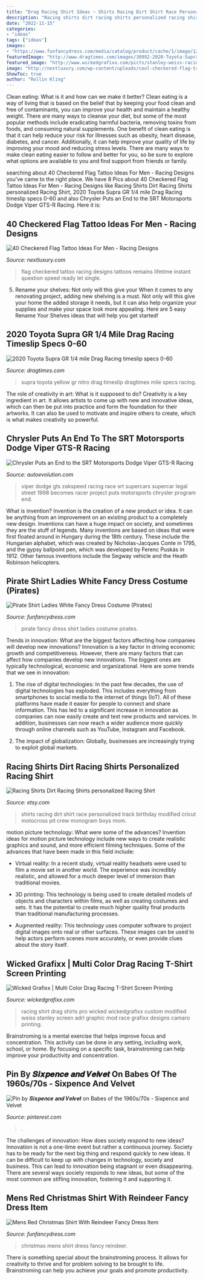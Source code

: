 ```yaml
---
title: "Drag Racing Shirt Ideas ~ Shirts Racing Dirt Shirt Race Personalized Track Birthday Modified Cricut Motocross Pit Crew Monogram Boys Mom"
description: "Racing shirts dirt racing shirts personalized racing shirt"
date: "2022-11-15"
categories:
- "ideas"
tags: ["ideas"]
images:
- "https://www.funfancydress.com/media/catalog/product/cache/1/image/1200x/040ec09b1e35df139433887a97daa66f/4/1/4181B_b.jpg"
featuredImage: "http://www.dragtimes.com/images/30992-2020-Toyota-Supra.jpg"
featured_image: "http://www.wickedgrafixx.com/picts/stanley-weiss-racing-adrl-camaro-pro-mod-drag-racing-t-shirts-t.jpg"
image: "http://nextluxury.com/wp-content/uploads/cool-checkered-flag-tattoos-for-men.jpg"
ShowToc: true
author: "Rollin Kling"
---
```



Clean eating: What is it and how can we make it better?
Clean eating is a way of living that is based on the belief that by keeping your food clean and free of contaminants, you can improve your health and maintain a healthy weight. There are many ways to cleanse your diet, but some of the most popular methods include eradicating harmful bacteria, removing toxins from foods, and consuming natural supplements.
One benefit of clean eating is that it can help reduce your risk for illnesses such as obesity, heart disease, diabetes, and cancer. Additionally, it can help improve your quality of life by improving your mood and reducing stress levels. There are many ways to make clean eating easier to follow and better for you, so be sure to explore what options are available to you and find support from friends or family.

	

		
searching about 40 Checkered Flag Tattoo Ideas For Men - Racing Designs you've came to the right place. We have 8 Pics about 40 Checkered Flag Tattoo Ideas For Men - Racing Designs like Racing Shirts Dirt Racing Shirts personalized Racing Shirt, 2020 Toyota Supra GR 1/4 mile Drag Racing timeslip specs 0-60 and also Chrysler Puts an End to the SRT Motorsports Dodge Viper GTS-R Racing. Here it is:
		
    
## 40 Checkered Flag Tattoo Ideas For Men - Racing Designs

<img loading=lazy src="http://nextluxury.com/wp-content/uploads/cool-checkered-flag-tattoos-for-men.jpg" onerror="this.onerror=null;this.src='https://tse2.mm.bing.net/th?id=OIP.eX_BScVt-Jfg9s90N-EeFwHaHa&amp;pid=15.1';" alt="40 Checkered Flag Tattoo Ideas For Men - Racing Designs">

_Source: nextluxury.com_

>flag checkered tattoo racing designs tattoos remains lifetime instant question speed ready let single. 

	

5. Rename your shelves: Not only will this give your
When it comes to any renovating project, adding new shelving is a must. Not only will this give your home the added storage it needs, but it can also help organize your supplies and make your space look more appealing. Here are 5 easy Rename Your Shelves ideas that will help you get started!

    
## 2020 Toyota Supra GR 1/4 Mile Drag Racing Timeslip Specs 0-60

<img loading=lazy src="http://www.dragtimes.com/images/30992-2020-Toyota-Supra.jpg" onerror="this.onerror=null;this.src='https://tse1.mm.bing.net/th?id=OIP.I9M3ep-qYuNbvntv3TR1xQHaFj&amp;pid=15.1';" alt="2020 Toyota Supra GR 1/4 mile Drag Racing timeslip specs 0-60">

_Source: dragtimes.com_

>supra toyota yellow gr nitro drag timeslip dragtimes mile specs racing. 

	

The role of creativity in art: What is it supposed to do?
Creativity is a key ingredient in art. It allows artists to come up with new and innovative ideas, which can then be put into practice and form the foundation for their artworks. It can also be used to motivate and inspire others to create, which is what makes creativity so powerful.

    
## Chrysler Puts An End To The SRT Motorsports Dodge Viper GTS-R Racing

<img loading=lazy src="http://s1.cdn.autoevolution.com/images/news/gallery/dodge-viper-gts-r-racer-becomes-street-legal-project-photo-gallery_5.jpg" onerror="this.onerror=null;this.src='https://tse3.mm.bing.net/th?id=OIP.WC4uIELbdjFyK2_GSQd3CwHaE8&amp;pid=15.1';" alt="Chrysler Puts an End to the SRT Motorsports Dodge Viper GTS-R Racing">

_Source: autoevolution.com_

>viper dodge gts zakspeed racing race srt supercars supercar legal street 1998 becomes racer project puts motorsports chrysler program end. 

	

What is invention?
Invention is the creation of a new product or idea. It can be anything from an improvement on an existing product to a completely new design. Inventions can have a huge impact on society, and sometimes they are the stuff of legends.
Many inventions are based on ideas that were first floated around in Hungary during the 18th century. These include the Hungarian alphabet, which was created by Nicholas-Jacques Conte in 1795, and the gypsy ballpoint pen, which was developed by Ferenc Puskás in 1912. Other famous inventions include the Segway vehicle and the Heath Robinson helicopters.

    
## Pirate Shirt Ladies White Fancy Dress Costume (Pirates)

<img loading=lazy src="https://www.funfancydress.com/media/catalog/product/cache/1/image/1200x/040ec09b1e35df139433887a97daa66f/4/1/4181B_b.jpg" onerror="this.onerror=null;this.src='https://tse3.mm.bing.net/th?id=OIP.E5tHnR-QIPjaryK8DUQ-eAHaIO&amp;pid=15.1';" alt="Pirate Shirt Ladies White Fancy Dress Costume (Pirates)">

_Source: funfancydress.com_

>pirate fancy dress shirt ladies costume pirates. 

	

Trends in innovation: What are the biggest factors affecting how companies will develop new innovations?
Innovation is a key factor in driving economic growth and competitiveness. However, there are many factors that can affect how companies develop new innovations. The biggest ones are typically technological, economic and organizational. Here are some trends that we see in innovation:
1. The rise of digital technologies: In the past few decades, the use of digital technologies has exploded. This includes everything from smartphones to social media to the internet of things (IoT). All of these platforms have made it easier for people to connect and share information. This has led to a significant increase in innovation as companies can now easily create and test new products and services. In addition, businesses can now reach a wider audience more quickly through online channels such as YouTube, Instagram and Facebook.

2. The impact of globalization: Globally, businesses are increasingly trying to exploit global markets.

    
## Racing Shirts Dirt Racing Shirts Personalized Racing Shirt

<img loading=lazy src="https://img.etsystatic.com/il/39302c/1021697969/il_570xN.1021697969_rgvd.jpg?version=0" onerror="this.onerror=null;this.src='https://tse1.mm.bing.net/th?id=OIP.vvvkU7Bk5y2QuB3z2Ggj9AHaLH&amp;pid=15.1';" alt="Racing Shirts Dirt Racing Shirts personalized Racing Shirt">

_Source: etsy.com_

>shirts racing dirt shirt race personalized track birthday modified cricut motocross pit crew monogram boys mom. 

	

motion picture technology: What were some of the advances?
Invention ideas for motion picture technology include new ways to create realistic graphics and sound, and more efficient filming techniques. Some of the advances that have been made in this field include: 
- Virtual reality: In a recent study, virtual reality headsets were used to film a movie set in another world. The experience was incredibly realistic, and allowed for a much deeper level of immersion than traditional movies. 

- 3D printing: This technology is being used to create detailed models of objects and characters within films, as well as creating costumes and sets. It has the potential to create much higher quality final products than traditional manufacturing processes. 

- Augmented reality: This technology uses computer software to project digital images onto real or other surfaces. These images can be used to help actors perform scenes more accurately, or even provide clues about the story itself.

    
## Wicked Grafixx | Multi Color Drag Racing T-Shirt Screen Printing

<img loading=lazy src="http://www.wickedgrafixx.com/picts/stanley-weiss-racing-adrl-camaro-pro-mod-drag-racing-t-shirts-t.jpg" onerror="this.onerror=null;this.src='https://tse4.mm.bing.net/th?id=OIP.YzCemH8VLKQs4RvUKC_rCgHaIb&amp;pid=15.1';" alt="Wicked Grafixx | Multi Color Drag Racing T-Shirt Screen Printing">

_Source: wickedgrafixx.com_

>racing shirt drag shirts pro wicked wickedgrafixx custom modified weiss stanley screen adrl graphic mod race grafixx designs camaro printing. 

	

Brainstroming is a mental exercise that helps improve focus and concentration. This activity can be done in any setting, including work, school, or home. By focusing on a specific task, brainstroming can help improve your productivity and concentration.

    
## Pin By 𝑺𝒊𝒙𝒑𝒆𝒏𝒄𝒆 𝒂𝒏𝒅 𝑽𝒆𝒍𝒗𝒆𝒕 On Babes Of The 1960s/70s - Sixpence And Velvet

<img loading=lazy src="https://i.pinimg.com/736x/bf/81/d3/bf81d3b0431222d704e74b5aa8c23739.jpg" onerror="this.onerror=null;this.src='https://tse2.mm.bing.net/th?id=OIP.XYlCnmeSk2iTOzg31kwJuwHaK3&amp;pid=15.1';" alt="Pin by 𝑺𝒊𝒙𝒑𝒆𝒏𝒄𝒆 𝒂𝒏𝒅 𝑽𝒆𝒍𝒗𝒆𝒕 on Babes of the 1960s/70s - Sixpence and Velvet">

_Source: pinterest.com_

>. 

	

The challenges of innovation: How does society respond to new ideas?
Innovation is not a one-time event but rather a continuous journey. Society has to be ready for the next big thing and respond quickly to new ideas. It can be difficult to keep up with changes in technology, society and business. This can lead to innovation being stagnant or even disappearing. There are several ways society responds to new ideas, but some of the most common are stifling innovation, fostering it and supporting it.

    
## Mens Red Christmas Shirt With Reindeer Fancy Dress Item

<img loading=lazy src="https://www.funfancydress.com/media/catalog/product/cache/1/image/1200x/040ec09b1e35df139433887a97daa66f/W/I/WIKXM-4625.jpg" onerror="this.onerror=null;this.src='https://tse4.mm.bing.net/th?id=OIP.HQ8tIhQlIVlJXrAbazQO5gHaOg&amp;pid=15.1';" alt="Mens Red Christmas Shirt With Reindeer Fancy Dress Item">

_Source: funfancydress.com_

>christmas mens shirt dress fancy reindeer. 

	

There is something special about the brainstroming process. It allows for creativity to thrive and for problem solving to be brought to life. Brainstroming can help you achieve your goals and promote productivity.

